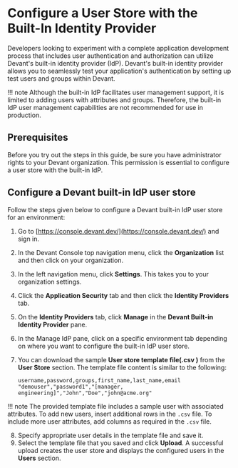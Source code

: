 # Configure a User Store with the Built-In Identity Provider

Developers looking to experiment with a complete application development process that includes user authentication and authorization can utilize Devant's built-in identity provider (IdP). Devant's built-in identity provider allows you to seamlessly test your application's authentication by setting up test users and groups within Devant. 

!!! note
     Although the built-in IdP facilitates user management support, it is limited to adding users with attributes and groups. Therefore, the built-in IdP user management capabilities are not recommended for use in production.

## Prerequisites

Before you try out the steps in this guide, be sure you have administrator rights to your Devant organization. This permission is essential to configure a user store with the built-in IdP.

## Configure a Devant built-in IdP user store

Follow the steps given below to configure a Devant built-in IdP user store for an environment:

1. Go to [https://console.devant.dev/](https://console.devant.dev/) and sign in.
2. In the Devant Console top navigation menu, click the **Organization** list and then click on your organization.
3. In the left navigation menu, click **Settings**. This takes you to your organization settings.
4. Click the **Application Security** tab and then click the **Identity Providers** tab.
5. On the **Identity Providers** tab, click **Manage** in the **Devant Built-in Identity Provider** pane.
6. In the Manage IdP pane, click on a specific environment tab depending on where you want to configure the built-in IdP user store.
7. You can download the sample **User store template file(.csv )** from the **User Store** section. The template file content is similar to the following:

   ```csv
   username,password,groups,first_name,last_name,email
   "demouser","password1","[manager, engineering]","John","Doe","john@acme.org"
   ```

!!! note
     The provided template file includes a sample user with associated attributes. To add new users, insert additional rows in the `.csv` file. To include more user attributes, add columns as required in the `.csv` file.
   
8. Specify appropriate user details in the template file and save it.
9. Select the template file that you saved and click **Upload**. A successful upload creates the user store and displays the configured users in the **Users** section.
